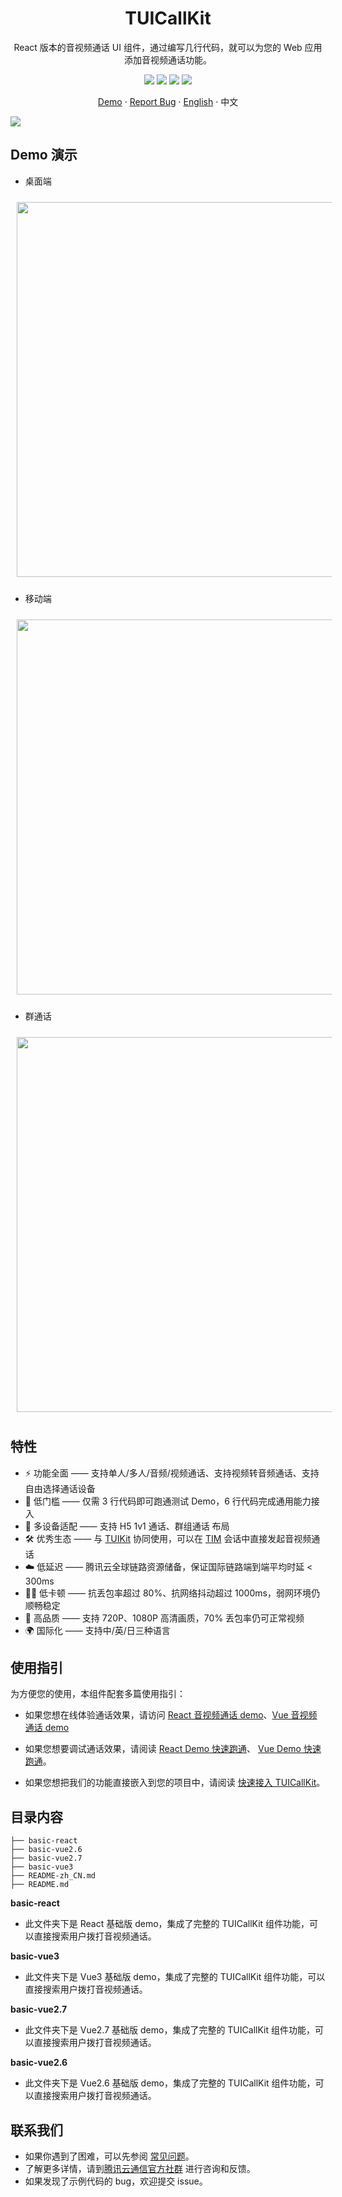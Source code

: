 <h1 align="center">TUICallKit</h1>

<p align="center">React 版本的音视频通话 UI 组件，通过编写几行代码，就可以为您的 Web 应用添加音视频通话功能。

<div align="center">
<img src="https://img.shields.io/badge/Platform-React-green">
<img src="https://img.shields.io/npm/v/@tencentcloud/call-uikit-react">
<img src="https://img.shields.io/badge/support-docs%20%26%20demos-yellow">
<img src="https://img.shields.io/npm/l/@tencentcloud/call-uikit-react">

[Demo](https://web.sdk.qcloud.com/component/TUICallKit/demos/basic-react/index.html) · [Report Bug](https://github.com/tencentyun/TUICallKit/issues) · [English](https://github.com/tencentyun/TUICallKit/blob/main/Web/README.md) · 中文
</div>

![](https://raw.githubusercontent.com/andreasbm/readme/master/assets/lines/rainbow.png)


## Demo 演示

- 桌面端

<img src="https://web.sdk.qcloud.com/trtc/call/pope-test/react-doc/Background-pc.png" style="width: 600px; margin: 10px;" align="center">

- 移动端

<img src="https://web.sdk.qcloud.com/trtc/call/pope-test/react-doc/en/Background-mobile.png" style="width: 600px; margin: 10px;" align="center">

- 群通话

<img src="https://web.sdk.qcloud.com/trtc/call/pope-test/react-doc/Background-group-mobile.png" style="width: 600px; margin: 10px;" align="center">

## 特性

- ⚡️ 功能全面 —— 支持单人/多人/音频/视频通话、支持视频转音频通话、支持自由选择通话设备
- 🌟 低门槛 —— 仅需 3 行代码即可跑通测试 Demo，6 行代码完成通用能力接入
- 📱 多设备适配 —— 支持 H5 1v1 通话、群组通话 布局
- 🛠 优秀生态 —— 与 [TUIKit](https://cloud.tencent.com/document/product/269/79737) 协同使用，可以在 [TIM](https://cloud.tencent.com/document/product/269) 会话中直接发起音视频通话
- ☁️ 低延迟 —— 腾讯云全球链路资源储备，保证国际链路端到端平均时延 < 300ms
- 🤙🏻 低卡顿 —— 抗丢包率超过 80%、抗网络抖动超过 1000ms，弱网环境仍顺畅稳定
- 🌈 高品质 —— 支持 720P、1080P 高清画质，70% 丢包率仍可正常视频
- 🌍 国际化 —— 支持中/英/日三种语言


## 使用指引

为方便您的使用，本组件配套多篇使用指引：

- 如果您想在线体验通话效果，请访问 [React 音视频通话 demo](https://web.sdk.qcloud.com/component/TUICallKit/demos/basic-react/index.html)、[Vue 音视频通话 demo](https://rtcube.cloud.tencent.com/prerelease/component/experience-center/index.html#/detail?scene=callkit)

- 如果您想要调试通话效果，请阅读 [React Demo 快速跑通](https://github.com/tencentyun/TUICallKit/blob/main/Web/basic-react)、 [Vue Demo 快速跑通](https://github.com/tencentyun/TUICallKit/blob/main/Web/basic-vue3)。

- 如果您想把我们的功能直接嵌入到您的项目中，请阅读 [快速接入 TUICallKit](https://cloud.tencent.com/document/product/647/102510)。


## 目录内容

```text
├── basic-react
├── basic-vue2.6
├── basic-vue2.7
├── basic-vue3
├── README-zh_CN.md
├── README.md 
```

**basic-react**
- 此文件夹下是 React 基础版 demo，集成了完整的 TUICallKit 组件功能，可以直接搜索用户拨打音视频通话。

**basic-vue3**
- 此文件夹下是 Vue3 基础版 demo，集成了完整的 TUICallKit 组件功能，可以直接搜索用户拨打音视频通话。

**basic-vue2.7**
- 此文件夹下是 Vue2.7 基础版 demo，集成了完整的 TUICallKit 组件功能，可以直接搜索用户拨打音视频通话。

**basic-vue2.6**
- 此文件夹下是 Vue2.6 基础版 demo，集成了完整的 TUICallKit 组件功能，可以直接搜索用户拨打音视频通话。


## 联系我们

- 如果你遇到了困难，可以先参阅 [常见问题](https://cloud.tencent.com/document/product/647/78769)。
- 了解更多详情，请到[腾讯云通信官方社群](https://zhiliao.qq.com) 进行咨询和反馈。
- 如果发现了示例代码的 bug，欢迎提交 issue。